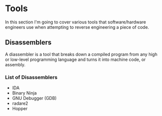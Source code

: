 # Tools
In this section I'm going to cover various tools that software/hardware engineers use when attempting to reverse engineering a piece of code.

## Disassemblers 
A diassembler is a tool that breaks down a compiled program from any high or low-level programming language and turns it into machine code, or assembly.

### List of Disassemblers
- IDA
- Binary Ninja
- GNU Debugger (GDB)
- radare2
- Hopper




